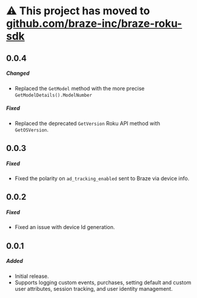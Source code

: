 # :warning: This project has moved to [github.com/braze-inc/braze-roku-sdk](https://github.com/braze-inc/braze-roku-sdk)

## 0.0.4

##### Changed
- Replaced the `GetModel` method with the more precise `GetModelDetails().ModelNumber`

##### Fixed
- Replaced the deprecated `GetVersion` Roku API method with `GetOSVersion`.

## 0.0.3

##### Fixed
- Fixed the polarity on `ad_tracking_enabled` sent to Braze via device info.

## 0.0.2

##### Fixed
- Fixed an issue with device Id generation.

## 0.0.1

##### Added
- Initial release.
- Supports logging custom events, purchases, setting default and custom user attributes, session tracking, and user identity management.
